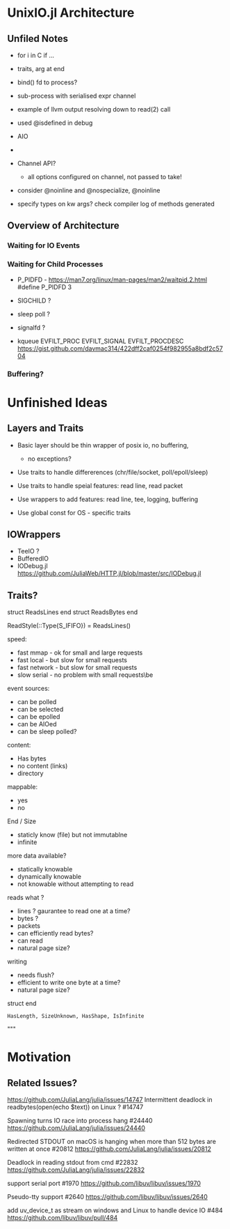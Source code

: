 # UnixIO.jl Architecture

## Unfiled Notes

 - for i in C if ...
 - traits, arg at end
 - bind() fd to process?
 - sub-process with serialised  expr channel
 - example of llvm output resolving down to read(2) call
 - used  @isdefined in debug
 - AIO
 - 

 - Channel API?
   - all options configured on channel, not passed to take!
 - consider @noinline and @nospecialize, @noinline
 - specify types on kw args? check compiler log of methods generated

## 

## Overview of Architecture 

### Waiting for IO Events

### Waiting for Child Processes

 - P_PIDFD -  https://man7.org/linux/man-pages/man2/waitpid.2.html
        #define P_PIDFD		3

 - SIGCHILD ? 
 - sleep poll ?
 - signalfd ?
 -  kqueue EVFILT_PROC EVFILT_SIGNAL EVFILT_PROCDESC
    https://gist.github.com/davmac314/422dff2caf0254f982955a8bdf2c5704

### Buffering?



# Unfinished Ideas


## Layers and Traits

 - Basic layer should be thin wrapper of posix io, no buffering,
    - no exceptions?
 - Use traits to handle differerences (chr/file/socket, poll/epoll/sleep)
 - Use traits to handle speial features: read line, read packet
 - Use wrappers to add features: read line, tee, logging, buffering

 - Use global const for OS - specific traits


## IOWrappers

   - TeeIO ? 
   - BufferedIO
   - IODebug.jl https://github.com/JuliaWeb/HTTP.jl/blob/master/src/IODebug.jl


## Traits? 

struct ReadsLines end
struct ReadsBytes end

ReadStyle(::Type{S_IFIFO}) = ReadsLines()

speed:
 - fast mmap - ok for small and large requests
 - fast local - but slow for small requests
 - fast network - but slow for small requests
 - slow serial - no problem with small requests\be

event sources:
 - can be polled
 - can be selected
 - can be epolled
 - can be AIOed
 - can be sleep polled?

content:
 - Has bytes
 - no content (links)
 - directory

mappable:
 - yes
 - no

End / Size
 - staticly know (file) but not immutablne
 - infinite

more data available?
 - statically knowable
 - dynamically knowable
 - not knowable without attempting to read

reads what ?
 - lines ? gaurantee to read one at a time?
 - bytes ?
 - packets
 - can efficiently read bytes?
 - can read 
  - natural page size?

 writing
  - needs flush?
  - efficient to write one byte at a time?
  - natural page size?

struct  end

    HasLength, SizeUnknown, HasShape, IsInfinite
"""


# Motivation

## Related Issues?
https://github.com/JuliaLang/julia/issues/14747
Intermittent deadlock in readbytes(open(echo \$text)) on Linux ? #14747

Spawning turns IO race into process hang #24440
https://github.com/JuliaLang/julia/issues/24440

Redirected STDOUT on macOS is hanging when more than 512 bytes are written at once #20812
https://github.com/JuliaLang/julia/issues/20812

Deadlock in reading stdout from cmd #22832
https://github.com/JuliaLang/julia/issues/22832

support serial port #1970
https://github.com/libuv/libuv/issues/1970

Pseudo-tty support #2640
https://github.com/libuv/libuv/issues/2640

add uv_device_t as stream on windows and Linux to handle device IO #484
https://github.com/libuv/libuv/pull/484

